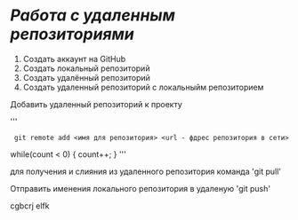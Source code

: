 # ***Работа с удаленным репозиториями***


1. Создать аккаунт на GitHub
2. Создать локальный репозиторий
3. Создать удалённый репозиторий
4. Создать удаленный репозиторий с локальныйм репозиторием

Добавить удаленный репозиторий к проекту

'''

     git remote add <имя для репозитория> <url - фдрес репозитория в сети>


while(count < 0)
{
  count++;
  }
'''

для получения и слияния из удаленного репозитория команда 'git pull'

Отправить именения локального репозитория в удаленую 'git push'


 cgbcrj elfk 